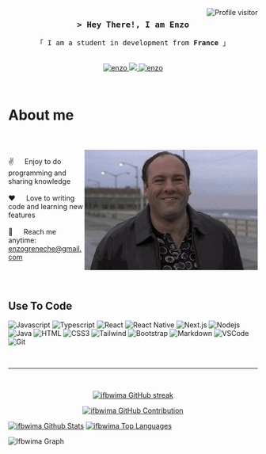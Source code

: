 <a href="https://komarev.com/ghpvc/?username=ifbwima">
  <img align="right" src="https://komarev.com/ghpvc/?username=ifbwima&label=Visitors&color=0e75b6&style=flat" alt="Profile visitor" />
</a>

<!-- Intro  -->
<h3 align="center">
        <samp>&gt; Hey There!, I am Enzo</samp>
</h3>


<p align="center"> 
  <samp>
    「 I am a student in development from <b>France</b> 」
    <br>
    <br>
  </samp>
</p>

<p align="center">
 <a href="https://www.linkedin.com/in/enzo-greneche/" target="_blank">
  <img src="https://img.shields.io/badge/LinkedIn-0077B5?style=for-the-badge&logo=linkedin&logoColor=white" alt="enzo"/>
 </a>
 <a href="https://twitter.com/ifbwima_" target="_blank">
  <img src="https://img.shields.io/badge/Twitter-1DA1F2?style=for-the-badge&logo=twitter&logoColor=white" />
 </a>
 <a href="https://www.instagram.com/ifbwima/" target="_blank">
  <img src="https://img.shields.io/badge/Instagram-fe4164?style=for-the-badge&logo=instagram&logoColor=white" alt="enzo" />
 </a> 
</p>
<br />

<!-- About Section -->
 # About me
 
<p><br/><br/>
 <img align="right" width="350" src="/assets/tony.gif" alt="tony gif" />
  
 ✌️ &emsp; Enjoy to do programming and sharing knowledge <br/><br/>
 ❤️ &emsp; Love to writing code and learning new features<br/><br/>
 📧 &emsp; Reach me anytime: enzogreneche@gmail.com<br/><br/>

</p>

<br/>

## Use To Code

![Javascript](https://img.shields.io/badge/Javascript-F0DB4F?style=for-the-badge&labelColor=black&logo=javascript&logoColor=F0DB4F)
![Typescript](https://img.shields.io/badge/Typescript-007acc?style=for-the-badge&labelColor=black&logo=typescript&logoColor=007acc)
![React](https://img.shields.io/badge/-React-61DBFB?style=for-the-badge&labelColor=black&logo=react&logoColor=61DBFB)
![React Native](https://img.shields.io/badge/React_Native-20232A?style=for-the-badge&logo=react&logoColor=61DAFB)
![Next.js](https://img.shields.io/badge/next.js-000000?style=for-the-badge&logo=nextdotjs&logoColor=white)
![Nodejs](https://img.shields.io/badge/Nodejs-3C873A?style=for-the-badge&labelColor=black&logo=node.js&logoColor=3C873A)
![Java](https://img.shields.io/badge/Java-ED8B00?style=for-the-badge&logo=openjdk&logoColor=white)
![HTML](https://img.shields.io/badge/HTML5-E34F26?style=for-the-badge&logo=html5&logoColor=white)
![CSS3](https://img.shields.io/badge/CSS3-1572B6?style=for-the-badge&logo=css3&logoColor=white)
![Tailwind](https://img.shields.io/badge/Tailwind_CSS-092749?style=for-the-badge&logo=tailwindcss&logoColor=06B6D4&labelColor=000000)
![Bootstrap](https://img.shields.io/badge/Bootstrap-563D7C?style=for-the-badge&logo=bootstrap&logoColor=white)
![Markdown](https://img.shields.io/badge/Markdown-000000?style=for-the-badge&logo=markdown&logoColor=white)
![VSCode](https://img.shields.io/badge/Visual_Studio-0078d7?style=for-the-badge&logo=visual%20studio&logoColor=white)
![Git](https://img.shields.io/badge/Git-F05032?style=for-the-badge&logo=git&logoColor=white)

<br/>
<hr/>
<br/>

<p align="center">
  <a href="https://github.com/enzo">
    <img src="https://github-readme-streak-stats.herokuapp.com/?user=ifbwima&theme=radical&border=7F3FBF&background=0D1117" alt="ifbwima GitHub streak"/>
  </a>
</p>

<p align="center">
  <a href="https://github.com/enzo">
    <img src="https://github-profile-summary-cards.vercel.app/api/cards/profile-details?username=ifbwima&theme=radical" alt="ifbwima GitHub Contribution"/>
  </a>
</p>

<a> 
    <a href="https://github.com/ifbwima"><img alt="ifbwima Github Stats" src="https://denvercoder1-github-readme-stats.vercel.app/api?username=ifbwima&show_icons=true&count_private=true&theme=react&border_color=7F3FBF&bg_color=0D1117&title_color=F85D7F&icon_color=F8D866" height="192px" width="49.5%"/></a>
  <a href="https://github.com/ifbwima"><img alt="ifbwima Top Languages" src="https://denvercoder1-github-readme-stats.vercel.app/api/top-langs/?username=ifbwima&langs_count=8&layout=compact&theme=react&border_color=7F3FBF&bg_color=0D1117&title_color=F85D7F&icon_color=F8D866" height="192px" width="49.5%"/></a>
  <br/>
</a>


![Ifbwima Graph](https://github-readme-activity-graph.vercel.app/graph?username=Ifbwima&custom_title=ifbwima%20GitHub%20Activity%20Graph&bg_color=0D1117&color=7F3FBF&line=7F3FBF&point=7F3FBF&area_color=FFFFFF&title_color=FFFFFF&area=true)
